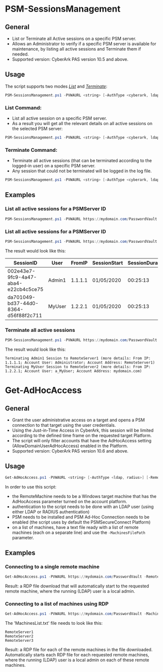 # PSM-SessionsManagement
## General
- List or Terminate all Active sessions on a specific PSM server.
- Allows an Administrator to verify if a specific PSM server is available for maintenance, by listing all active sessions and Terminate them if needed.
- Supported version: CyberArk PAS version 10.5 and above.

## Usage
The script supports two modes [*List*](#list-command) and [*Terminate*](#terminate-command):

```powershell
PSM-SessionsManagement.ps1 -PVWAURL <string> [-AuthType <cyberark, ldap, radius>] [-List] [-Terminate] [-PSMServerName <string>] [<CommonParameters>]
```

### List Command:
- List all active session on a specific PSM server.
- As a result you will get all the relevant details on all active sessions on the selected PSM server:
```powershell
PSM-SessionsManagement.ps1 -PVWAURL <string> [-AuthType <cyberark, ldap, radius>] -List -PSMServerName <string> [<CommonParameters>]
```

### Terminate Command:
- Terminate all active sessions (that can be terminated according to the logged-in user) on a specific PSM server.
- Any session that could not be terminated will be logged in the log file.
```powershell
PSM-SessionsManagement.ps1 -PVWAURL <string> [-AuthType <cyberark, ldap, radius>] -Terminate -PSMServerName <string> [<CommonParameters>]
```


## Examples

### List all active sessions for a PSMServer ID
```powershell
PSM-SessionsManagement.ps1 -PVWAURL https://mydomain.com/PasswordVault -List -PSMServerName PSMServer
```

### List all active sessions for a PSMServer ID
```powershell
PSM-SessionsManagement.ps1 -PVWAURL https://mydomain.com/PasswordVault -List -PSMServerName PSMServer
```

The result would look like this:

|SessionID|User|FromIP|SessionStart|SessionDuration|RemoteMachine|AccountUsername|AccountAddress|Protocol|Client
|---------|----|------|------------|---------------|-------------|---------------|--------------|--------|------
|002e43e7-9fc9-4a47-aba4-e22cb4c5ce75|Admin1|1.1.1.1|01/05/2020|00:25:13|RemoteServer1|Administrator|RemoteServer1|RDP|PSM
|da701049-bd37-44d0-8364-d56f88f2c711|MyUser|1.2.2.1|01/05/2020|00:25:13|RemoteServer2|a_MyUser|mydomain.com|RDP|PSM

### Terminate all active sessions
```powershell
PSM-SessionsManagement.ps1 -PVWAURL https://mydomain.com/PasswordVault -Terminate -PSMServerName PSMServer
```

The result would look like this:

```batch
Terminating Admin1 Session to RemoteServer1 (more details: From IP: 1.1.1.1; Account User: Administrator; Account Address: RemoteServer1)
Terminating MyUser Session to RemoteServer2 (more details: From IP: 1.2.2.1; Account User: a_MyUser; Account Address: mydomain.com)
```


# Get-AdHocAccess
## General
- Grant the user administrative access on a target and opens a PSM connection to that target using the user credentials.
- Using the Just-in-Time Access in CyberArk, this session will be limited according to the defined time frame on the requested target Platform.
- The script will only filter accounts that have the AdHocAccess setting (AllowDomainUserAdHocAccess) enabled in the Platform.
- Supported version: CyberArk PAS version 10.6 and above.

## Usage
```powershell
Get-AdHocAccess.ps1 -PVWAURL <string> [-AuthType <ldap, radius>] [-RemoteMachine <string>] [-MachinesFilePath <string>][<CommonParameters>]
```

In order to use this script:
- the RemoteMachine needs to be a Windows target machine that has the AdHocAccess parameter turned on the account platform.
- authentication to the script needs to be done with an LDAP user (using either LDAP or RADIUS authentication)
- PSM needs to be installed and PSM Ad-Hoc Connection needs to be enabled (the script uses by default the PSMSecureConnect Platform)
- on a list of machines, have a text file ready with a list of remote machines (each on a separate line) and use the `-MachinesFilePath` parameter.


## Examples

### Connecting to a single remote machine
```powershell
Get-AdHocAccess.ps1 -PVWAURL https://mydomain.com/PasswordVault -RemoteMachine RemoteServer1
```
Result: a RDP file download that will automatically start to the requested remote machine, where the running (LDAP) user is a local admin.

### Connecting to a list of machines using RDP
```powershell
Get-AdHocAccess.ps1 -PVWAURL https://mydomain.com/PasswordVault -MachinesFilePath "C:\Files\MachinesList.txt"
```

The 'MachinesList.txt' file needs to look like this:
```text
RemoteServer1
RemoteServer2
RemoteServer3
```

Result: a RDP file for each of the remote machines in the file downloaded. Automatically starts each RDP file for each requested remote machines, where the running (LDAP) user is a local admin on each of these remote machines.